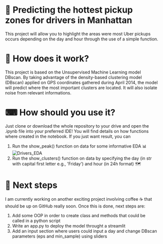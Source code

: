 # 🚖 Predicting the hottest pickup zones for drivers in Manhattan
This project will allow you to highlight the areas were most Uber pickups occurs depending on the day and hour through the use of a simple function. 

# 🤖 How does it work?
This project is based on the Unsupervised Machine Learning model DBscan. By taking advantage of the density-based clustering model (DBscan) applied on GPS coordinates gathered during April 2014, the model will predict where the most important clusters are located.
It will also isolate noise from relevant informations.

# ⌨ How should you use it?
Just clone or download the whole repository to your drive and open the .ipynb file into your preferred IDE!
You will find details on how functions where created in the notebook.
If you just want result, you can 
  1) Run the show_peak() function on data for some informative EDA 📊
![Drivers_EDA](https://github.com/user-attachments/assets/ecd43e30-14cd-460d-b25d-7cb96cd34088)
  2) Run the show_clusters() function on data by specifying the day (in str with capital first letter e.g., 'Friday') and hour (in 24h format) 🗺

# 🔮 Next steps
I am currently working on another exciting project involving coffee ☕ that should be up on GitHub really soon.
Once this is done, next steps are:
  1) Add some OOP in order to create class and methods that could be called in a python script
  2) Write an app.py to deploy the model throught a streamlit
  3) Add an input section where users could input a day and change DBscan parameters (eps and min_sample) using sliders
